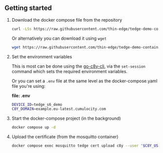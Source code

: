 ## Getting started

1. Download the docker compose file from the repository

    ```sh
    curl -LSs https://raw.githubusercontent.com/thin-edge/tedge-demo-container/main/demos/docker-compose/alpine-s6/docker-compose.yaml > docker-compose.yaml
    ```

    Or alternatively you can download it using `wget`

    ```sh
    wget https://raw.githubusercontent.com/thin-edge/tedge-demo-container/main/demos/docker-compose/alpine-s6/docker-compose.yaml
    ```

2. Set the environment variables

    This is most can be done using the [go-c8y-cli](https://goc8ycli.netlify.app/), via the `set-session` command which sets the required environment variables.

    Or you can set a `.env` file at the same level as the docker-compose.yaml file you're using:

    **file: .env**

    ```sh
    DEVICE_ID=tedge_s6_demo
    C8Y_DOMAIN=example.eu-latest.cumulocity.com
    ```

3. Start the docker-compose project (in the background)

    ```sh
    docker compose up -d
    ```

4. Upload the certificate (from the mosquitto container)

    ```sh
    docker compose exec mosquitto tedge cert upload c8y --user "$C8Y_USER"
    ```
